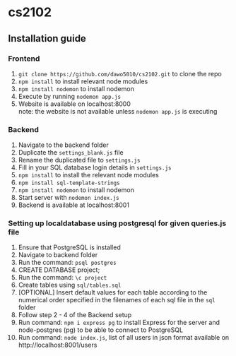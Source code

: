 # cs2102

## Installation guide
### Frontend
1. `git clone https://github.com/dawo5010/cs2102.git` to clone the repo
2. `npm install` to install relevant node modules
3. `npm install nodemon` to install nodemon
4. Execute by running `nodemon app.js`
5. Website is available on localhost:8000
  <br/> note: the website is not available unless `nodemon app.js` is executing

### Backend
1. Navigate to the backend folder
2. Duplicate the `settings_blank.js` file
3. Rename the duplicated file to `settings.js`
4. Fill in your SQL database login details in `settings.js`
5. `npm install` to install the relevant node modules
6. `npm install sql-template-strings`
7. `npm install nodemon` to install nodemon
8. Start server with `nodemon index.js`
9. Backend is available at localhost:8001
  
### Setting up localdatabase using postgresql for given queries.js file
1. Ensure that PostgreSQL is installed
2. Navigate to backend folder
3. Run the command: `psql postgres`
4. CREATE DATABASE project;
5. Run the command: `\c project`
6. Create tables using `sql/tables.sql`
7. [OPTIONAL] Insert default values for each table according to the numerical order specified in the filenames of each sql file in the `sql` folder
8. Follow step 2 - 4 of the Backend setup
9. Run command: `npm i express pg` to install Express for the server and node-postgres (pg) to be able to connect to PostgreSQL
10. Run command: `node index.js`, list of all users in json format available on http://localhost:8001/users
